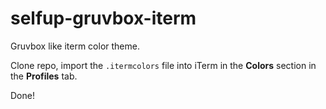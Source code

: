 # selfup-gruvbox-iterm

Gruvbox like iterm color theme.

Clone repo, import the `.itermcolors` file into iTerm in the **Colors** section in the **Profiles** tab. 

Done!
